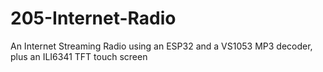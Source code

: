 # 205-Internet-Radio
An Internet Streaming Radio using an ESP32 and a VS1053 MP3 decoder, plus an ILI6341 TFT touch screen
